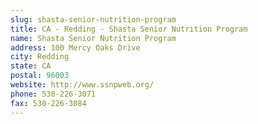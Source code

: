 ```yaml
---
slug: shasta-senior-nutrition-program
title: CA - Redding - Shasta Senior Nutrition Program
name: Shasta Senior Nutrition Program
address: 100 Mercy Oaks Drive
city: Redding
state: CA
postal: 96003
website: http://www.ssnpweb.org/
phone: 530-226-3071
fax: 530-226-3084
---
```


